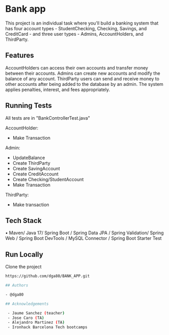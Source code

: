 
# Bank app

This project is an individual task where you'll build a banking system that has four account types - StudentChecking, Checking, Savings, and CreditCard - and three user types - Admins, AccountHolders, and ThirdParty.

## Features

AccountHolders can access their own accounts and transfer money between their accounts. Admins can create new accounts and modify the balance of any account. ThirdParty users can send and receive money to other accounts after being added to the database by an admin. The system applies penalties, interest, and fees appropriately.

## Running Tests

All tests are in "BankControllerTest.java"

AccountHolder:
- Make Transaction

Admin:
- UpdateBalance
- Create ThirdParty
- Create SavingAccount
- Create CreditAccount
- Create Checking/StudentAccount
- Make Transaction

ThirdParty:
- Make transaction


## Tech Stack

• Maven/ Java 17/ Spring Boot / Spring Data JPA / Spring Validation/ Spring Web / Spring Boot DevTools / MySQL Connector / Spring Boot Starter Test

## Run Locally

Clone the project

```bash
https://github.com/dga80/BANK_APP.git

## Authors

- @dga80

## Acknowledgements

 - Jaume Sanchez (teacher)
 - Jose Caro (TA)
 - Alejandro Martinez (TA)
 - Ironhack Barcelona Tech bootcamps
